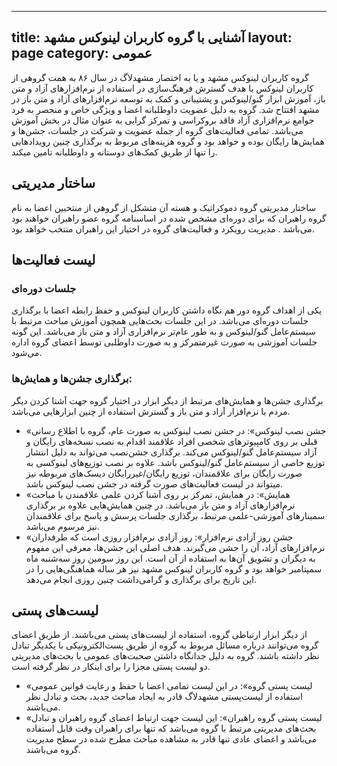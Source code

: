 ----------
title: آشنایی با گروه کاربران لینوکس مشهد
layout: page
category: عمومی
----------



گروه کاربران لینوکس مشهد و یا به اختصار مشهدلاگ در سال ۸۶ به همت گروهی از کاربران لینوکس‌ با هدف گسترش فرهنگ‌سازی در استفاده از نرم‌افزار‌های آزاد و متن باز، آموزش ابزار گنو/لینوکس و پشتیبانی و کمک به توسعه نرم‌افزارهای آزاد و متن باز در مشهد افتتاح شد. گروه به دلیل عضویت داوطلبانه اعضا و ویژگی خاص و منحصر به فرد جوامع نرم‌افزاری آزاد فاقد بروکراسی و تمرکز گرایی به عنوان مثال در بخش آموزش می‌باشد. تمامی فعالیت‌های گروه از جمله عضویت و شرکت در جلسات، جشن‌ها و همایش‌ها رایگان بوده و خواهد بود و گروه هزینه‌های مربوط به برگذاری چنین رویدادهایی را تنها از طریق کمک‌های دوستانه و داوطلبانه تامین میکند.

## ساختار مدیریتی

ساختار مدیریتی گروه دموکراتیک و هسته آن متشکل از گروهی از منتخبین اعضا به نام گروه راهبران که برای دوره‌ای مشخص شده در اساسنامه گروه عضو راهبران خواهند بود می‌باشد . مدیریت رویکرد و فعالیت‌های گروه در اختیار این راهبران منتخب خواهد بود.

## لیست فعالیت‌ها

### جلسات دوره‌ای

یکی از اهداف گروه دور هم نگاه داشتن کاربران لینوکس و حفظ رابطه اعضا با برگذاری جلسات دوره‌ای می‌باشد. در این جلسات بحث‌هایی همچون آموزش مباحث مرتبط با سیستم‌عامل گنو/لینوکس و به طور عام‌تر نرم‌افزاری آزاد و متن باز می‌باشد. این گونه جلسات آموزشی به صورت غیرمتمرکز و به صورت داوطلبی توسط اعضای گروه اداره می‌شود.

### برگذاری جشن‌ها و همایش‌ها: 

برگذاری جشن‌ها و همایش‌های مرتبط از دیگر ابزار در اختیار گروه جهت آشنا کردن دیگر مردم با نرم‌افزار آزاد و متن باز و گسترش استفاده از چنین ابزارهایی می‌باشد.

* «جشن نصب لینوکس»: 
در جشن نصب لینوکس به صورت عام، گروه با اطلاع رسانی قبلی بر روی کامپیوتر‌های شخصی افراد علاقمند اقدام به نصب نسخه‌های رایگان و آزاد سیستم‌عامل‌ گنو/لینوکس می‌کند. برگذاری جشن‌نصب می‌تواند به دلیل انتشار توزیع خاصی از سیستم‌عامل گنو/لینوکس باشد. علاوه بر نصب توزیع‌های لینوکسی به صورت رایگان برای علاقمندان، توزیع رایگان/غیررایگان دیسک‌های مربوطه نیز میتواند در لیست فعالیت‌های صورت گرفته در جشن نصب لینوکس باشد.
* «همایش‌‌»: 
در همایش، تمرکز بر روی آشنا کردن علمی علاقمندن با مباحث نرم‌افزارهای آزاد و متن باز می‌باشد. در چنین همایش‌هایی علاوه بر برگذاری سمینارهای آموزشی-علمی مرتبط، برگذاری جلسات پرسش و پاسخ برای علاقمندان نیز مرسوم می‌باشد.
* «جشن روز آزادی نرم‌افزار»:
روز آزادی نرم‌افزار روزی است که طرفداران نرم‌افزارهای آزاد، آن را جشن می‌گیرند. هدف اصلی این جشن‌ها، معرفی این مفهوم به دیگران و تشویق آن‌ها به استفاده از آن است. این روز سومین روز سه‌شنبه ماه سمپتامبر خواهد بود و گروه کاربران لینوکس مشهد نیز هر ساله هماهنگی‌هایی را در این تاریخ برای برگذاری و گرامی‌داشت چنین روزی انجام می‌دهد.

## لیست‌های پستی

از دیگر ابزار ارتباطی گروه، استفاده از لیست‌های پستی می‌باشند. از طریق اعضای گروه می‌توانند درباره مسائل مربوط به گروه از طریق پست‌الکترونیکی با یکدیگر تبادل نظر داشته باشند. گروه به دلیل جدانگاه داشتن صحبت‌های عمومی با بحث‌های مدیریتی دو لیست پستی مجزا را برای اینکار در نظر گرفته است.

* «لیست پستی گروه»: در این لیست تمامی اعضا با حفظ و رعایت قوانین عمومی استفاده از لیست‌پستی مشهدلاگ قادر به ایجاد مباحث جدید، بحث و تبادل نظر می‌باشند.
* «لیست پستی گروه راهبران»: این لیست جهت ارتباط اعضای گروه راهبران و تبادل بحث‌های مدیریتی مرتبط با گروه می‌باشد که تنها برای راهبران وقت قابل استفاده می‌باشد و اعضای عادی تنها قادر به مشاهده مباحث مطرح شده در سطح مدیریت گروه می‌باشند.

